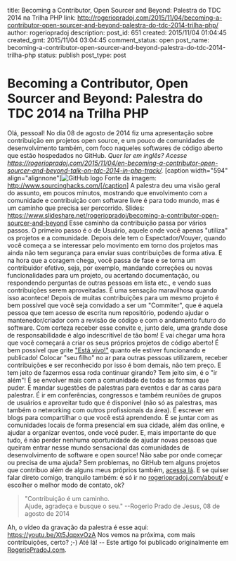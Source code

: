 title: Becoming a Contributor, Open Sourcer and Beyond: Palestra do TDC 2014 na Trilha PHP
link: http://rogeriopradoj.com/2015/11/04/becoming-a-contributor-open-sourcer-and-beyond-palestra-do-tdc-2014-trilha-php/
author: rogeriopradoj
description: 
post_id: 651
created: 2015/11/04 01:04:45
created_gmt: 2015/11/04 03:04:45
comment_status: open
post_name: becoming-a-contributor-open-sourcer-and-beyond-palestra-do-tdc-2014-trilha-php
status: publish
post_type: post

# Becoming a Contributor, Open Sourcer and Beyond: Palestra do TDC 2014 na Trilha PHP

Olá, pessoal! No dia 08 de agosto de 2014 fiz uma apresentação sobre contribuição em projetos open source, e um pouco de comunidades de desenvolvimento também, com foco naqueles softwares de código aberto que estão hospedados no GitHub. _Quer ler em inglês? Acesse <https://rogeriopradoj.com/2015/11/04/en-becoming-a-contributor-open-sourcer-and-beyond-talk-on-tdc-2014-in-php-track/>._ [caption width="594" align="alignnone"]![GitHub logo](http://www.sourcinghacks.com/wp-content/uploads/2013/12/github-logo.jpg) Fonte da imagem: http://www.sourcinghacks.com/[/caption] A palestra deu uma visão geral do assunto, em poucos minutos, mostrando que envolvimento com a comunidade e contribuição com software livre é para todo mundo, mas é um caminho que precisa ser percorrido.  Slides: <https://www.slideshare.net/rogeriopradoj/becoming-a-contributor-open-sourcer-and-beyond> Esse caminho da contribuição passa por vários passos. O primeiro passo é o de Usuário, aquele onde você apenas "utiliza" os projetos e a comunidade. Depois dele tem o Espectador/Vouyer, quando você começa a se interessar pelo movimento em torno dos projetos mas ainda não tem segurança para enviar suas contribuições de forma ativa. E na hora que a coragem chega, você passa de fase e se torna um contribuidor efetivo, seja, por exemplo, mandando correções ou novas funcionalidades para um projeto, ou acertando documentação, ou respondendo perguntas de outras pessoas em lista etc., e vendo suas contribuições serem aproveitadas. É uma sensação maravilhosa quando isso acontece! Depois de muitas contribuições para um mesmo projeto é bem possível que você seja convidado a ser um "Commiter", que é aquela pessoa que tem acesso de escrita num repositório, podendo ajudar o mantenedor/criador com a revisão de código e com o andamento futuro do software. Com certeza receber esse convite e, junto dele, uma grande dose de responsabilidade é algo indescritível de tão bom! E vai chegar uma hora que você começará a criar os seus próprios projetos de código aberto! É bem possível que grite ["Está vivo!"](https://pt.wikipedia.org/wiki/Frankenstein_\(1931\)) quanto ele estiver funcionando e publicado! Colocar "seu filho" no ar para outras pessoas utilizarem, receber contribuições e ser reconhecido por isso é bom demais, não tem preço. E tem jeito de fazermos essa roda continuar girando? Tem jeito sim, é o "ir além"! É se envolver mais com a comunidade de todas as formas que puder. É mandar sugestões de palestras para eventos e dar as caras para palestrar. É ir em conferências, congressos e também reuniões de grupos de usuários e aproveitar tudo que é disponível (não só as palestras, mas também o networking com outros profissionais da área). É escrever em blogs para compartilhar o que você está aprendendo. É se juntar com as comunidades locais de forma presencial em sua cidade, além das online, e ajudar a organizar eventos, onde você puder. E, mais importante do que tudo, é não perder nenhuma oportunidade de ajudar novas pessoas que queiram entrar nesse mundo sensacional das comunidades de desenvolvimento de software e open source! Não sabe por onde começar ou precisa de uma ajuda? Sem problemas, no GitHub tem alguns projetos que contribuo além de alguns meus próprios também, [acessa lá](https://github.com/rogeriopradoj). E se quiser falar direto comigo, tranquilo também: é só ir no [rogeriopradoj.com/about/](//rogeriopradoj.com/about/) e escolher o melhor modo de contato, ok? 

> "Contribuição é um caminho.   
Ajude, agradeça e busque o seu." \--Rogerio Prado de Jesus, 08 de agosto de 2014 

Ah, o vídeo da gravação da palestra é esse aqui:  <https://youtu.be/Xt5JqpxvOzA> Nos vemos na próxima, com mais contribuições, certo? ;-) Até lá! \-- Este artigo foi publicado originalmente em [RogerioPradoJ.com](/).